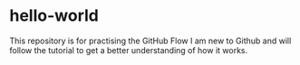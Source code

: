 # hello-world
This repository is for practising the GitHub Flow
I am new to Github and will follow the tutorial to get a better understanding of how it works.
